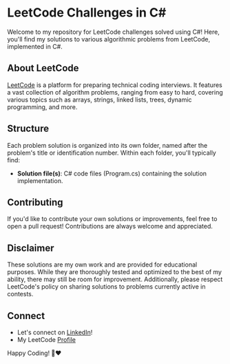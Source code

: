 # LeetCode Challenges in C#

Welcome to my repository for LeetCode challenges solved using C#! Here, you'll find my solutions to various algorithmic problems from LeetCode, implemented in C#.

## About LeetCode

[LeetCode](https://leetcode.com/) is a platform for preparing technical coding interviews. It features a vast collection of algorithm problems, ranging from easy to hard, covering various topics such as arrays, strings, linked lists, trees, dynamic programming, and more.

## Structure

Each problem solution is organized into its own folder, named after the problem's title or identification number. Within each folder, you'll typically find:

- **Solution file(s)**: C# code files (Program.cs) containing the solution implementation.

## Contributing

If you'd like to contribute your own solutions or improvements, feel free to open a pull request! Contributions are always welcome and appreciated.

## Disclaimer

These solutions are my own work and are provided for educational purposes. While they are thoroughly tested and optimized to the best of my ability, there may still be room for improvement. Additionally, please respect LeetCode's policy on sharing solutions to problems currently active in contests.

## Connect

- Let's connect on [LinkedIn](https://www.linkedin.com/in/danielafcruz/)!
- My LeetCode [Profile](https://leetcode.com/danielaffcruz/)

Happy Coding! 🚀❤️
